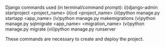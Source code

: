 Django commands used (in terminal/command prompt):
  (i)django-admin startproject <project_name>
  (ii)cd <project_name>
  (iii)python manage.py startapp <app_name>
  (iv)python manage.py makemigrations
  (v)python manage.py sqlmigrate <app_name> <migration_name>
  (vi)python manage.py migrate
  (vii)python manage.py runserver


These commands are necessary to create and deploy the project.
